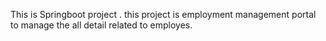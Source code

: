 This is Springboot project . this project is employment management portal to manage the all detail related to employes.
